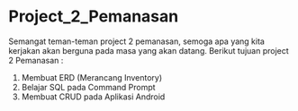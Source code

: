 # Project_2_Pemanasan
Semangat teman-teman project 2 pemanasan, semoga apa yang kita kerjakan akan berguna pada masa yang akan datang.
Berikut tujuan project 2 Pemanasan :
1. Membuat ERD (Merancang Inventory)
2. Belajar SQL pada Command Prompt
3. Membuat CRUD pada Aplikasi Android
